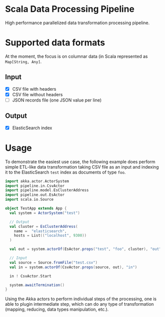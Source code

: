 # Scala Data Processing Pipeline

High performance parallelized data transformation processing pipeline.

# Supported data formats

At the moment, the focus is on columnar data (in Scala represented as `Map[String, Any]`.

## Input

- [x] CSV file with headers
- [x] CSV file without headers
- [ ] JSON records file (one JSON value per line)

## Output

- [x] ElasticSearch index

# Usage

To demonstrate the easiest use case, the following example does perform simple ETL-like data transformation taking CSV file as an input and indexing it to the ElasticSearch `test` index as documents of type `foo`.

```scala
import akka.actor.ActorSystem
import pipeline.in.CsvActor
import pipeline.model.EsClusterAddress
import pipeline.out.EsActor
import scala.io.Source

object TestApp extends App {
  val system = ActorSystem("test")

  // Output
  val cluster = EsClusterAddress(
    name =  "elasticsearch",
    hosts = List(("localhost", 9300))
  )

  val out = system.actorOf(EsActor.props("test", "foo", cluster), "out")

  // Input
  val source = Source.fromFile("test.csv")
  val in = system.actorOf(CsvActor.props(source, out), "in")

  in ! CsvActor.Start

  system.awaitTermination()
}
```

Using the Akka actors to perform individual steps of the processing, one is able to plugin intermediate step, which can do any type of transformation (mapping, reducing, data types manipulation, etc.).
